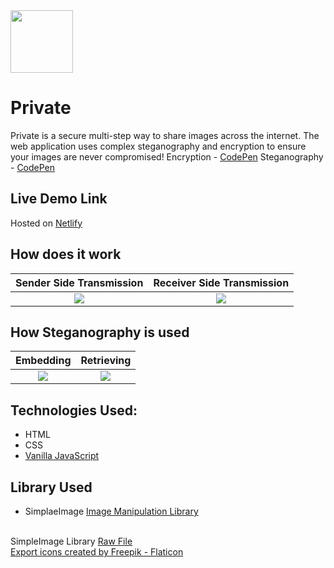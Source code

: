 <img src="https://github.com/arnavbansal25/Private/blob/main/logo.png" width=100>

# Private
Private is a secure multi-step way to share images across the internet. The web application uses complex steganography and encryption to ensure your images are never compromised!
Encryption - [CodePen](https://codepen.io/Arnav_/pen/RwReNXJ?editors=1010)
Steganography - [CodePen](https://codepen.io/Arnav_/pen/YzwxYwv)
 
## Live Demo Link
Hosted on [Netlify](https://private-ab.netlify.app/)

## How does it work
| Sender Side Transmission | Receiver Side Transmission |
|           :---:          |            :---:           |
| <img src="https://github.com/arnavbansal25/Private/blob/main/screenshots/sender_side_transmission.png"> | <img src="https://github.com/arnavbansal25/Private/blob/main/screenshots/receiver_side_transmission.png"> |

## How Steganography is used
| Embedding | Retrieving |
|   :---:   |    :---:   |
| <img src="https://github.com/arnavbansal25/Private/blob/main/screenshots/steganography_embedding.png"> | <img src="https://github.com/arnavbansal25/Private/blob/main/screenshots/steganography_retrieving.png"> |

## Technologies Used:
- HTML
- CSS
- [Vanilla JavaScript](https://www.javascript.com/)

## Library Used
* SimplaeImage [Image Manipulation Library](https://www.dukelearntoprogram.com/course1/doc/#simpleimage)

&nbsp;
\
SimpleImage Library [Raw File](https://www.dukelearntoprogram.com//course1/common/js/cs101/SimpleImage.js) \
<a href="https://www.flaticon.com/free-icons/export" title="export icons">Export icons created by Freepik - Flaticon</a>
